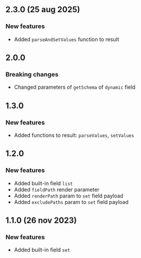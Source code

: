 ## 2.3.0  (25 aug 2025)

### New features

- Added `parseAndSetValues` function to result

## 2.0.0

### Breaking changes

- Changed parameters of `getSchema` of `dynamic` field

## 1.3.0

### New features

- Added functions to result: `parseValues`, `setValues`

## 1.2.0

### New features

- Added built-in field `list`
- Added `fieldPath` render parameter
- Added `renderPath` param to `set` field payload
- Added `excludePaths` param to `set` field payload

## 1.1.0 (26 nov 2023)

### New features

- Added built-in field `set`

